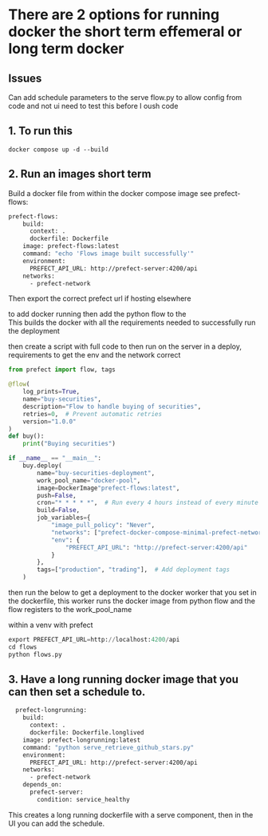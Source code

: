 # There are 2 options for running docker the short term effemeral or long term docker 


## Issues

Can add schedule parameters to the serve flow.py to allow config from code and not ui need to test this before I oush code

## 1. To run this 

``` 
docker compose up -d --build
```



## 2. Run an images short term 


Build a docker file from within the docker compose image  see   prefect-flows:

``` Dockerfile
prefect-flows:
    build:
      context: .
      dockerfile: Dockerfile
    image: prefect-flows:latest
    command: "echo 'Flows image built successfully'"
    environment:
      PREFECT_API_URL: http://prefect-server:4200/api
    networks:
      - prefect-network 
```

Then export the correct prefect url if hosting elsewhere 


to add docker running then add the python flow to the  
This builds the docker with all the requirements needed to successfully run the deployment

then create a script with full code to then run on the server in a deploy, requirements to get the env and the network correct

``` python 
from prefect import flow, tags

@flow(
    log_prints=True,
    name="buy-securities",
    description="Flow to handle buying of securities",
    retries=0,  # Prevent automatic retries
    version="1.0.0"
)
def buy():
    print("Buying securities")

if __name__ == "__main__":
    buy.deploy(
        name="buy-securities-deployment",
        work_pool_name="docker-pool",
        image=DockerImage"prefect-flows:latest",
        push=False,
        cron="* * * * *",  # Run every 4 hours instead of every minute
        build=False,
        job_variables={
            "image_pull_policy": "Never",
            "networks": ["prefect-docker-compose-minimal-prefect-network"],
            "env": {
                "PREFECT_API_URL": "http://prefect-server:4200/api"
            }
        },
        tags=["production", "trading"],  # Add deployment tags
    )
```

then run the below to get a deployment to the docker worker that you set in the dockerfile, this worker runs the docker image from python flow and the flow registers to the work_pool_name

within a venv with prefect
``` python 
export PREFECT_API_URL=http://localhost:4200/api
cd flows
python flows.py 
```

## 3. Have a long running docker image that you can then set a schedule to.


``` Dockerfile
  prefect-longrunning:
    build:
      context: .
      dockerfile: Dockerfile.longlived
    image: prefect-longrunning:latest
    command: "python serve_retrieve_github_stars.py"
    environment:
      PREFECT_API_URL: http://prefect-server:4200/api
    networks:
      - prefect-network
    depends_on:
      prefect-server:
        condition: service_healthy
```

This creates a long running dockerfile with a serve component, then in the UI you can add the schedule.
